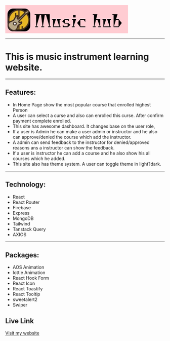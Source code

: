 ![Music hub logo](./src//assets//music-hub-logo.png)

***
# This is music instrument learning website.

***

## Features:
* In Home Page show the most popular course that enrolled highest Person
* A user can select a curse and also can enrolled this curse. After confirm payment complete enrolled.
* This site has awesome dashboard. It changes base on the user role,
* If a user is Admin he can make a user admin or instructor and he also can approve/denied the course which add the instructor.
* A admin can send feedback to the instructor for denied/approved reasons ans a instructor can show the feedback.
* If a user is instructor he can add a course and he also show his all courses which he added.
* This site also has theme system. A user can toggle theme in light?dark.

***

## Technology: 
* React
* React Router
* Firebase
* Express
* MongoDB
* Tailwind
* Tanstack Query
* AXIOS

***
## Packages:
* AOS Animation
* lottie Animation
* React Hook Form
* React Icon
* React Toastify
* React Tooltip
* sweetalert2
* Swiper

## Live Link

[Visit my website](https://music-hub-8cb59.web.app/)



